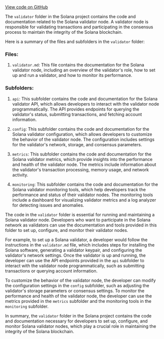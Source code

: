 
[View code on GitHub](https://github.com/solana-labs/solana/tree/master/na/docs/src/validator)

The `validator` folder in the Solana project contains the code and documentation related to the Solana validator node. A validator node is responsible for validating transactions and participating in the consensus process to maintain the integrity of the Solana blockchain.

Here is a summary of the files and subfolders in the `validator` folder:

### Files:

1. `validator.md`: This file contains the documentation for the Solana validator node, including an overview of the validator's role, how to set up and run a validator, and how to monitor its performance.

### Subfolders:

1. `api`: This subfolder contains the code and documentation for the Solana validator API, which allows developers to interact with the validator node programmatically. The API provides endpoints for querying the validator's status, submitting transactions, and fetching account information.

2. `config`: This subfolder contains the code and documentation for the Solana validator configuration, which allows developers to customize the behavior of the validator node. The configuration includes settings for the validator's network, storage, and consensus parameters.

3. `metrics`: This subfolder contains the code and documentation for the Solana validator metrics, which provide insights into the performance and health of the validator node. The metrics include information about the validator's transaction processing, memory usage, and network activity.

4. `monitoring`: This subfolder contains the code and documentation for the Solana validator monitoring tools, which help developers track the performance and status of their validator nodes. The monitoring tools include a dashboard for visualizing validator metrics and a log analyzer for detecting issues and anomalies.

The code in the `validator` folder is essential for running and maintaining a Solana validator node. Developers who want to participate in the Solana network as validators can use the documentation and tools provided in this folder to set up, configure, and monitor their validator nodes.

For example, to set up a Solana validator, a developer would follow the instructions in the `validator.md` file, which includes steps for installing the Solana software, generating a validator keypair, and configuring the validator's network settings. Once the validator is up and running, the developer can use the API endpoints provided in the `api` subfolder to interact with the validator node programmatically, such as submitting transactions or querying account information.

To customize the behavior of the validator node, the developer can modify the configuration settings in the `config` subfolder, such as adjusting the validator's storage parameters or consensus settings. To monitor the performance and health of the validator node, the developer can use the metrics provided in the `metrics` subfolder and the monitoring tools in the `monitoring` subfolder.

In summary, the `validator` folder in the Solana project contains the code and documentation necessary for developers to set up, configure, and monitor Solana validator nodes, which play a crucial role in maintaining the integrity of the Solana blockchain.
